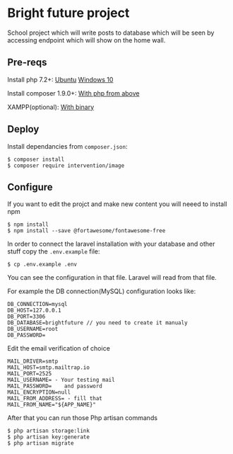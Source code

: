# Bright future project

School project which will write posts to database which will be seen by accessing endpoint which will show on the home wall.

## Pre-reqs

Install php 7.2+: [Ubuntu](https://www.vultr.com/docs/configure-php-7-2-on-ubuntu-18-04) [Windows 10](https://www.dorusomcutean.com/how-to-install-php-7-2-on-windows/)

Install composer 1.9.0+: [With php from above](https://getcomposer.org/download/)

XAMPP(optional): [With binary](https://www.apachefriends.org/download.html)

## Deploy

Install dependancies from `composer.json`: 
```
$ composer install
$ composer require intervention/image
```

## Configure

If you want to edit the projct and make new content you will neeed to install npm
```
$ npm install
$ npm install --save @fortawesome/fontawesome-free
```

In order to connect the laravel installation with your database and other stuff copy the `.env.example` file:
```
$ cp .env.example .env
```

You can see the configuration in that file. Laravel will read from that file.

For example the DB connection(MySQL) configuration looks like:
```
DB_CONNECTION=mysql
DB_HOST=127.0.0.1
DB_PORT=3306
DB_DATABASE=brightfuture // you need to create it manualy 
DB_USERNAME=root
DB_PASSWORD=
```

Edit the email verification of choice 
```
MAIL_DRIVER=smtp
MAIL_HOST=smtp.mailtrap.io
MAIL_PORT=2525
MAIL_USERNAME= - Your testing mail
MAIL_PASSWORD=    and password 
MAIL_ENCRYPTION=null
MAIL_FROM_ADDRESS= - fill that 
MAIL_FROM_NAME="${APP_NAME}"
```

After that you can run those Php artisan commands
```
$ php artisan storage:link
$ php artisan key:generate
$ php artisan migrate
```